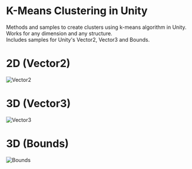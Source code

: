 # K-Means Clustering in Unity
Methods and samples to create clusters using k-means algorithm in Unity.   
Works for any dimension and any structure.   
Includes samples for Unity's Vector2, Vector3 and Bounds.

# 2D (Vector2)
![Vector2](https://raw.githubusercontent.com/ogxd/kmeans-clustering-unity/master/Demo/Vector2.gif)

# 3D (Vector3)
![Vector3](https://raw.githubusercontent.com/ogxd/kmeans-clustering-unity/master/Demo/Vector3.gif)

# 3D (Bounds)
![Bounds](https://raw.githubusercontent.com/ogxd/kmeans-clustering-unity/master/Demo/Bounds.gif)